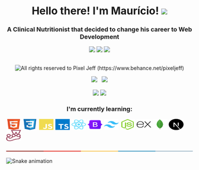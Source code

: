 <h1 align="center"> Hello there! I'm Maurício! <img src="https://user-images.githubusercontent.com/57202531/176981094-cabbdcff-e775-4457-8c42-5baf567c6a1c.png" width="60px"></h1>
<h3 align="center">A Clinical Nutritionist that decided to change his career to Web Development</h3> 
<div align="center">
<a href="https://instagram.com/mauricioalvesreal" target="_blank"><img src="https://img.shields.io/badge/-Instagram-%23E4405F?style=for-the-badge&logo=instagram&logoColor=white" target="_blank" /></a>
  <a href = "mailto:mauricioalvesnutri@gmail.com"><img src="https://img.shields.io/badge/Gmail-D14836?style=for-the-badge&logo=gmail&logoColor=white" target="_blank" /></a>
  <a href="https://www.linkedin.com/in/mauricio-oliveira-alves" target="_blank"><img src="https://img.shields.io/badge/-LinkedIn-%230077B5?style=for-the-badge&logo=linkedin&logoColor=white" target="_blank" /></a> 
  </div>
  &nbsp;
<p align="center"><img alt="All rights reserved to Pixel Jeff (https://www.behance.net/pixeljeff)" src="https://mir-s3-cdn-cf.behance.net/project_modules/1400_opt_1/9afe0493484903.5e66500f8dea4.gif" width="40%" </p>

<div align="center">  
  <img height="180em" src="https://github-readme-stats.vercel.app/api?username=mauricio-alves&show_icons=true&theme=tokyonight&include_all_commits=true&count_private=true" />
  &nbsp;
  <img height="180em" src="https://github-readme-stats.vercel.app/api/top-langs/?username=mauricio-alves&layout=compact&langs_count=7&theme=tokyonight" />
</div>
&nbsp;
<div align="center">
<img height='165em' src='https://github-profile-summary-cards.vercel.app/api/cards/profile-details?username=mauricio-alves&theme=tokyonight' />
  <img height='165em' src='https://github-readme-streak-stats.herokuapp.com/?user=mauricio-alves&theme=tokyonight&hide_format=j%20M%5B%20Y%5D&fire=DD0000&ring=52DD81&dates=52DD81&stroke=ABCFDD' />
</div>
  
<div style="display: inline_block">
  <h3 align="center">I'm currently learning:</h3>  
  <img align="center" alt="html icon" height="30" width="40" src="https://raw.githubusercontent.com/devicons/devicon/master/icons/html5/html5-original.svg" />
  <img align="center" alt="css icon" height="30" width="40" src="https://raw.githubusercontent.com/devicons/devicon/master/icons/css3/css3-original.svg" /> 
  <img align="center" alt="js icon" height="30" width="40" src="https://raw.githubusercontent.com/devicons/devicon/master/icons/javascript/javascript-plain.svg" />
  <img align="center" alt="ts icon" height="30" width="40" src="https://raw.githubusercontent.com/devicons/devicon/master/icons/typescript/typescript-plain.svg" />
  <img align="center" alt="react icon" height="30" width="40" src="https://raw.githubusercontent.com/devicons/devicon/master/icons/react/react-original.svg" />  
  <img align="center" alt="bootstrap icon" height="30" width="40" src="https://github.com/devicons/devicon/blob/master/icons/bootstrap/bootstrap-original.svg" />
  <img align="center" alt="tailwindcss icon" height="30" width="40" src="https://github.com/devicons/devicon/blob/master/icons/tailwindcss/tailwindcss-plain.svg" />
  <img align="center" alt="nodeJS icon" height="30" width="40" src="https://github.com/devicons/devicon/blob/master/icons/nodejs/nodejs-original.svg" />
  <img align="center" alt="express icon" height="30" width="40" src="https://github.com/devicons/devicon/blob/master/icons/express/express-original.svg" />
  <img align="center" alt="mongoDB icon" height="30" width="40" src="https://github.com/devicons/devicon/blob/master/icons/mongodb/mongodb-original.svg" /> 
  <img align="center" alt="nextjs icon" height="30" width="40" src="https://github.com/devicons/devicon/blob/master/icons/nextjs/nextjs-original.svg" />
  <img align="center" alt="jest icon" height="30" width="40" src="https://github.com/devicons/devicon/blob/master/icons/jest/jest-plain.svg" />
</div>
    
 [![-----------------------------------------------------](https://raw.githubusercontent.com/fcsouza/fcsouza/master/.github/colored.png)](#installation)
 
![Snake animation](https://github.com/mauricio-alves/mauricio-alves/blob/output/github-contribution-grid-snake.svg) 
